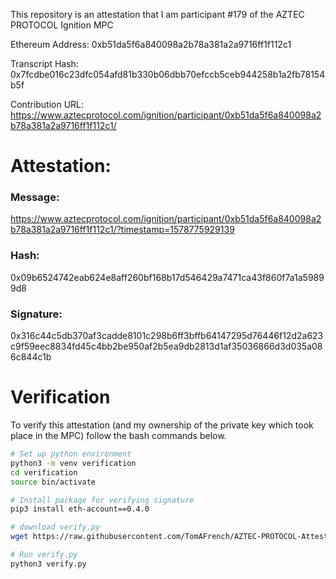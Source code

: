 This repository is an attestation that I am participant #179 of the AZTEC PROTOCOL Ignition MPC

Ethereum Address: 0xb51da5f6a840098a2b78a381a2a9716ff1f112c1

Transcript Hash: 0x7fcdbe016c23dfc054afd81b330b06dbb70efccb5ceb944258b1a2fb78154b5f

Contribution URL: https://www.aztecprotocol.com/ignition/participant/0xb51da5f6a840098a2b78a381a2a9716ff1f112c1/

# Attestation:

### Message:

https://www.aztecprotocol.com/ignition/participant/0xb51da5f6a840098a2b78a381a2a9716ff1f112c1/?timestamp=1578775929139

### Hash: 

0x09b6524742eab624e8aff260bf168b17d546429a7471ca43f860f7a1a59899d8

### Signature:

0x316c44c5db370af3cadde8101c298b6ff3bffb64147295d76446f12d2a623c9f59eec8834fd45c4bb2be950af2b5ea9db2813d1af35036866d3d035a086c844c1b


# Verification

To verify this attestation (and my ownership of the private key which took place in the MPC) follow the bash commands below.

```bash
# Set up python environment
python3 -m venv verification
cd verification
source bin/activate

# Install package for verifying signature
pip3 install eth-account==0.4.0

# download verify.py
wget https://raw.githubusercontent.com/TomAFrench/AZTEC-PROTOCOL-Attestation/master/verify.py

# Run verify.py
python3 verify.py
```
